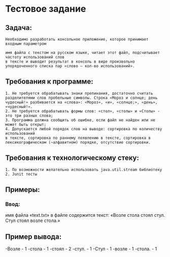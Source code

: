 # Тестовое задание

## Задача:

    Необходимо разработать консольное приложение, которое принимает входным параметром
   
    имя файла с текстом на русском языке, читает этот файл, подсчитывает частоту использований слов
    в тексте и выводит результат в консоль в виде произвольно упорядоченного списка пар «слово – кол-во использований».
    
## Требования к программе:

    1. Не требуется обрабатывать знаки препинания, достаточно считать 
    разделителями слов пробельные символы. Строка «Мороз и солнце; день чудесный!» разбивается на «слова»: «Мороз», «и», «солнце;», «день», «чудесный!». 
    2. Не требуется обрабатывать формы слов: «стол», «столы» и «Столы» - это три разных слова;
    3. Программа должна сообщить об ошибке, если файл не найден или не может быть открыт;
    4. Допускается любой порядок слов на выводе: сортировка по количеству использований 
    в тексте, сортировка по раннему появлению в тексте, сортировка в лексикографическом (~алфавитном) порядке, отсутствие сортировки.
    
## Требования к технологическому стеку:

    1. По возможности желательно использовать java.util.stream библиотеку
    2. Junit тесты

## Примеры:

### Ввод:

имя файла «text.txt»
в файле содержится текст: «Возле стола стоял стул. Стул стоял возле стола.»

## Пример вывода:

-Возле - 1
-стола - 1
-стоял - 2
-стул. - 1
-Стул - 1
-возле - 1
-стола. - 1

